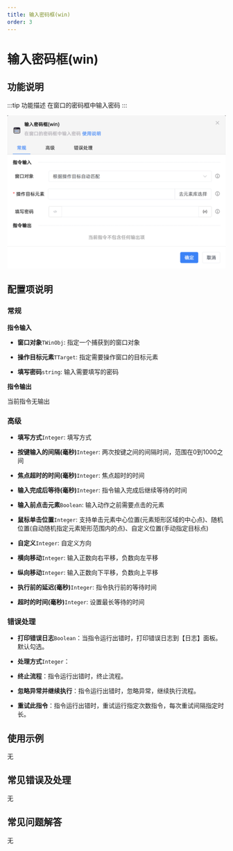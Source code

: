 ```yaml
---
title: 输入密码框(win)
order: 3
---
```


# 输入密码框(win)

## 功能说明

:::tip 功能描述
在窗口的密码框中输入密码
:::

![输入密码框(win)](../../../assets/输入密码框(win)_command.png)

## 配置项说明

### 常规

**指令输入**

- **窗口对象**`TWinObj`: 指定一个捕获到的窗口对象

- **操作目标元素**`TTarget`: 指定需要操作窗口的目标元素

- **填写密码**`string`: 输入需要填写的密码


**指令输出**

当前指令无输出

### 高级

- **填写方式**`Integer`: 填写方式

- **按键输入的间隔(毫秒)**`Integer`: 两次按键之间的间隔时间，范围在0到1000之间

- **焦点超时的时间(毫秒)**`Integer`: 焦点超时的时间

- **输入完成后等待(毫秒)**`Integer`: 指令输入完成后继续等待的时间

- **输入前点击元素**`Boolean`: 输入动作之前需要点击的元素

- **鼠标单击位置**`Integer`: 支持单击元素中心位置(元素矩形区域的中心点)、随机位置(自动随机指定元素矩形范围内的点)、自定义位置(手动指定目标点)

- **自定义**`Integer`: 自定义方向

- **横向移动**`Integer`: 输入正数向右平移，负数向左平移

- **纵向移动**`Integer`: 输入正数向下平移，负数向上平移

- **执行前的延迟(毫秒)**`Integer`: 指令执行前的等待时间

- **超时的时间(毫秒)**`Integer`: 设置最长等待的时间

### 错误处理

- **打印错误日志**`Boolean`：当指令运行出错时，打印错误日志到【日志】面板。默认勾选。

- **处理方式**`Integer`：

 - **终止流程**：指令运行出错时，终止流程。

 - **忽略异常并继续执行**：指令运行出错时，忽略异常，继续执行流程。

 - **重试此指令**：指令运行出错时，重试运行指定次数指令，每次重试间隔指定时长。

## 使用示例
无

## 常见错误及处理

无

## 常见问题解答

无

